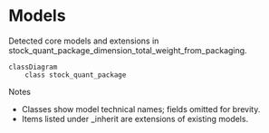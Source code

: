 # Models

Detected core models and extensions in stock_quant_package_dimension_total_weight_from_packaging.

```mermaid
classDiagram
    class stock_quant_package
```

Notes
- Classes show model technical names; fields omitted for brevity.
- Items listed under _inherit are extensions of existing models.
